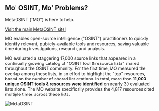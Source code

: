 ## Mo' OSINT, Mo' Problems?
MetaOSINT ("MO") is here to help.

[Visit the main MetaOSINT site!](https://metaosint.github.io/)

MO enables open-source intelligence ("OSINT") practitioners to quickly identify relevant, publicly-available tools and resources, saving valuable time during investigations, research, and analysis.</p>
    
MO evaluated a staggering 17,000 source links that appeared in a continually growing catalog of "OSINT tool & resource lists" shared throughout the OSINT community. For the first time, MO measured the overlap among these lists, in an effort to highlight the "top" resources, based on the number of shared list citations. In total, more than <strong>11,000 unique OSINT tools & resources were identified</strong> on nearly 30 evaluated lists alone. The MO website specifically provides the 4,817 resources cited multiple times across these lists.

![MetaOSINT](https://raw.githubusercontent.com/MetaOSINT/MetaOSINT.github.io/main/MetaOSINT_logo.PNG)
